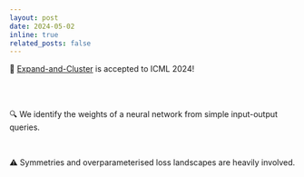 ```yaml
---
layout: post
date: 2024-05-02 
inline: true
related_posts: false
---
```


<div>
📝 <a href='https://openreview.net/pdf?id=3MIuPRJYwf'>Expand-and-Cluster</a> is accepted to ICML 2024! 

<br> <br>

🔍 We identify the weights of a neural network from simple input-output queries. 

<br>

⚠️ Symmetries and overparameterised loss landscapes are heavily involved.

</div>